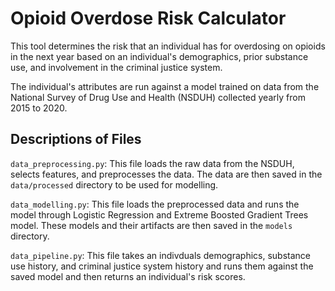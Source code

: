 # Opioid Overdose Risk Calculator

This tool determines the risk that an individual has for overdosing on opioids in the next year based on an individual's demographics, prior substance use, and involvement in the criminal justice system.  

The individual's attributes are run against a model trained on data from the National Survey of Drug Use and Health (NSDUH) collected yearly from 2015 to 2020.  

## Descriptions of Files
`data_preprocessing.py`: This file loads the raw data from the NSDUH, selects features, and preprocesses the data. The data are then saved in the `data/processed` directory to be used for modelling.  

`data_modelling.py`: This file loads the preprocessed data and runs the model through Logistic Regression and Extreme Boosted Gradient Trees model. These models and their artifacts are then saved in the `models` directory.  

`data_pipeline.py`: This file takes an indivduals demographics, substance use history, and criminal justice system history and runs them against the saved model and then returns an individual's risk scores.